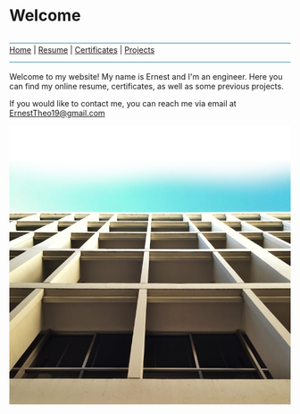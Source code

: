 # Welcome
![line](Pictures/line.jpg)
[Home](README.md) | [Resume](resumes.md) | [Certificates](certificates.md) | [Projects](projects.md)
![line](Pictures/line.jpg)

Welcome to my website! My name is Ernest and I'm an engineer. Here you can find my online resume, certificates, as well as some previous projects.


If you would like to contact me, you can reach me via email at ErnestTheo19@gmail.com

![bld](Pictures/bld.JPG)
